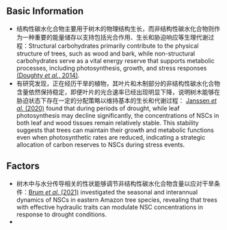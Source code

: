 
## Basic Information

- 结构性碳水化合物主要用于树木的物理结构生长，而非结构性碳水化合物则作为一种重要的能量储存以支持包括光合作用、生长和胁迫响应等生理代谢过程：Structural carbohydrates primarily contribute to the physical structure of trees, such as wood and bark, while non-structural carbohydrates serve as a vital energy reserve that supports metabolic processes, including photosynthesis, growth, and stress responses [(Doughty *et al.*, 2014)](Ref/Doughty2014).
- 有研究发现，正在经历干旱的植物，其叶片和木制部分的非结构性碳水化合物含量依然保持稳定，即便叶片的光合速率已经出现明显下降，说明树木能够在胁迫状态下存在一定的分配策略以维持基本的生长和代谢过程： [Janssen *et al.* (2020)](Janssen2020.md) found that during periods of drought, while leaf photosynthesis may decline significantly, the concentrations of NSCs in both leaf and wood tissues remain relatively stable. This stability suggests that trees can maintain their growth and metabolic functions even when photosynthetic rates are reduced, indicating a strategic allocation of carbon reserves to NSCs during stress events.

## Factors

- 树木中与水分传导相关的性状能够调节非结构性碳水化合物含量以应对干旱条件：[Brum *et al.* (2021)](Ref/Brum2021) investigated the seasonal and interannual dynamics of NSCs in eastern Amazon tree species, revealing that trees with effective hydraulic traits can modulate NSC concentrations in response to drought conditions.
- 